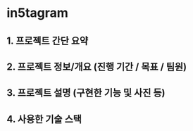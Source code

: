 # in5tagram

## 1. 프로젝트 간단 요약
## 2. 프로젝트 정보/개요 (진행 기간 / 목표 / 팀원)
## 3. 프로젝트 설명 (구현한 기능 및 사진 등)
## 4. 사용한 기술 스택
